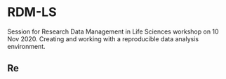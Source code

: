 # RDM-LS
Session for Research Data Management in Life Sciences workshop on 10 Nov 2020. Creating and working with a reproducible data analysis environment. 

## Re

